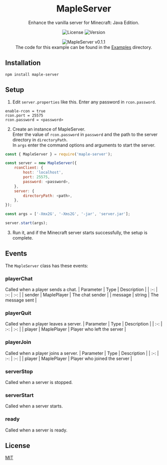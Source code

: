 <div align=center>

# MapleServer
Enhance the vanilla server for Minecraft: Java Edition.

![License](https://img.shields.io/npm/l/maple-server)
![Version](https://img.shields.io/npm/v/maple-server)

![MapleServer v0.1.1](https://user-images.githubusercontent.com/74240663/169854439-385338ae-1ea2-4a9c-99d3-6e10187c72f2.gif)  
The code for this example can be found in the [Examples](Examples/example.js) directory.

</div>

## Installation
```console
npm install maple-server
```

## Setup
1. Edit `server.properties` like this. Enter any password in `rcon.password`.
```properties
enable-rcon = true
rcon.port = 25575
rcon.password = <password>
```

2. Create an instance of MapleServer.  
   Enter the value of `rcon.password` in `password` and the path to the server directory in `directoryPath`.  
   In `args` enter the command options and arguments to start the server.
```js
const { MapleServer } = require('maple-server');

const server = new MapleServer({
    rconClient: {
        host: 'localhost',
        port: 25575,
        password: <password>,
    },
    server: {
        directoryPath: <path>,
    },
});

const args = ['-Xmx2G', '-Xms2G', '-jar', 'server.jar'];

server.start(args);
```

3. Run it, and if the Minecraft server starts successfully, the setup is complete.

## Events
The `MapleServer` class has these events:

### playerChat
Called when a player sends a chat.
| Parameter | Type | Description |
| :-: | :-: | :-: |
| sender | MaplePlayer | The chat sender |
| message | string | The message sent |

### playerQuit
Called when a player leaves a server.
| Parameter | Type | Description |
| :-: | :-: | :-: |
| player | MaplePlayer | Player who left the server |

### playerJoin
Called when a player joins a server.
| Parameter | Type | Description |
| :-: | :-: | :-: |
| player | MaplePlayer | Player who joined the server |

### serverStop
Called when a server is stopped.

### serverStart
Called when a server starts.

### ready
Called when a server is ready.

## License
[MIT](LICENSE)
